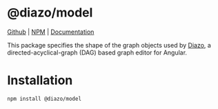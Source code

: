 # @diazo/model

[Github](https://github.com/astronautlabs/diazo-model) 
| [NPM](https://npmjs.com/package/@astronautlabs/diazo-model)
| [Documentation](https://astronautlabs.github.io/diazo-model)

This package specifies the shape of the graph objects used by [Diazo](https://github.com/astronautlabs/diazo), a directed-acyclical-graph (DAG) based graph editor for Angular.

# Installation 

```
npm install @diazo/model
```